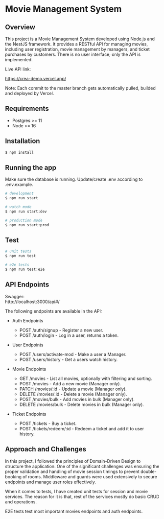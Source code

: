 # Movie Management System

## Overview

This project is a Movie Management System developed using Node.js and the NestJS framework. It provides a RESTful API for managing movies, including user registration, movie management by managers, and ticket purchases by customers. There is no user interface; only the API is implemented.

Live API link:

https://crea-demo.vercel.app/

Note: Each commit to the master branch gets automatically pulled, builded and deployed by Vercel.

## Requirements

- Postgres >= 11
- Node >= 16

## Installation

```bash
$ npm install
```

## Running the app

Make sure the database is running.
Update/create .env according to .env.example.

```bash
# development
$ npm run start

# watch mode
$ npm run start:dev

# production mode
$ npm run start:prod
```

## Test

```bash
# unit tests
$ npm run test

# e2e tests
$ npm run test:e2e
```

## API Endpoints

Swagger:
<br>
http://localhost:3000/api#/

The following endpoints are available in the API:

- Auth Endpoints

  - POST /auth/signup - Register a new user.
  - POST /auth/login - Log in a user, returns a token.

- User Endpoints

  - POST /users/activate-mod - Make a user a Manager.
  - POST /users/history - Get a users watch history.

- Movie Endpoints

  - GET /movies - List all movies, optionally with filtering and sorting.
  - POST /movies - Add a new movie (Manager only).
  - PATCH /movies/:id - Update a movie (Manager only).
  - DELETE /movies/:id - Delete a movie (Manager only).
  - POST /movies/bulk - Add movies in bulk (Manager only).
  - DELETE /movies/bulk - Delete movies in bulk (Manager only).

- Ticket Endpoints
  - POST /tickets - Buy a ticket.
  - POST /tickets/redeem/:id - Redeem a ticket and add it to user history.

## Approach and Challenges

In this project, I followed the principles of Domain-Driven Design to structure the application. One of the significant challenges was ensuring the proper validation and handling of movie session timings to prevent double-booking of rooms. Middleware and guards were used extensively to secure endpoints and manage user roles effectively.

When it comes to tests, I have created unit tests for session and movie services. The reason for it is that, rest of the services mostly do basic CRUD and operations.

E2E tests test most important movies endpoints and auth endpoints.
